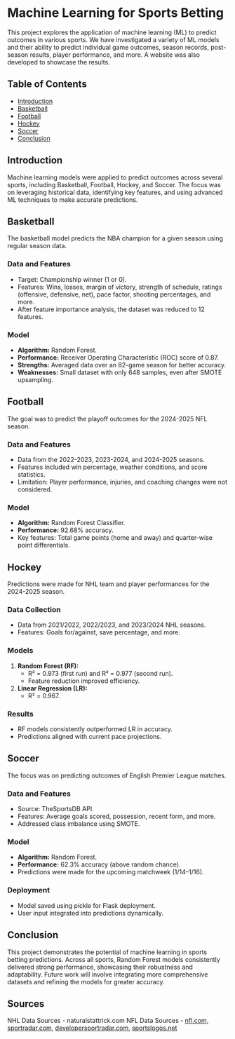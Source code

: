 # Machine Learning for Sports Betting

This project explores the application of machine learning (ML) to predict outcomes in various sports. We have investigated a variety of ML models and their ability to predict individual game outcomes, season records, post-season results, player performance, and more. A website was also developed to showcase the results.

## Table of Contents

- [Introduction](#introduction)
- [Basketball](#basketball)
- [Football](#football)
- [Hockey](#hockey)
- [Soccer](#soccer)
- [Conclusion](#conclusion)

## Introduction

Machine learning models were applied to predict outcomes across several sports, including Basketball, Football, Hockey, and Soccer. The focus was on leveraging historical data, identifying key features, and using advanced ML techniques to make accurate predictions.

## Basketball

The basketball model predicts the NBA champion for a given season using regular season data. 

### Data and Features
- Target: Championship winner (1 or 0).
- Features: Wins, losses, margin of victory, strength of schedule, ratings (offensive, defensive, net), pace factor, shooting percentages, and more.
- After feature importance analysis, the dataset was reduced to 12 features.

### Model
- **Algorithm:** Random Forest.
- **Performance:** Receiver Operating Characteristic (ROC) score of 0.87.
- **Strengths:** Averaged data over an 82-game season for better accuracy.
- **Weaknesses:** Small dataset with only 648 samples, even after SMOTE upsampling.

## Football

The goal was to predict the playoff outcomes for the 2024-2025 NFL season.

### Data and Features
- Data from the 2022-2023, 2023-2024, and 2024-2025 seasons.
- Features included win percentage, weather conditions, and score statistics.
- Limitation: Player performance, injuries, and coaching changes were not considered.

### Model
- **Algorithm:** Random Forest Classifier.
- **Performance:** 92.68% accuracy.
- Key features: Total game points (home and away) and quarter-wise point differentials.

## Hockey

Predictions were made for NHL team and player performances for the 2024-2025 season.

### Data Collection
- Data from 2021/2022, 2022/2023, and 2023/2024 NHL seasons.
- Features: Goals for/against, save percentage, and more.

### Models
1. **Random Forest (RF):**
   - R² = 0.973 (first run) and R² = 0.977 (second run).
   - Feature reduction improved efficiency.
2. **Linear Regression (LR):**
   - R² = 0.967.

### Results
- RF models consistently outperformed LR in accuracy.
- Predictions aligned with current pace projections.

## Soccer

The focus was on predicting outcomes of English Premier League matches.

### Data and Features
- Source: TheSportsDB API.
- Features: Average goals scored, possession, recent form, and more.
- Addressed class imbalance using SMOTE.

### Model
- **Algorithm:** Random Forest.
- **Performance:** 62.3% accuracy (above random chance).
- Predictions were made for the upcoming matchweek (1/14–1/16).

### Deployment
- Model saved using pickle for Flask deployment.
- User input integrated into predictions dynamically.

## Conclusion

This project demonstrates the potential of machine learning in sports betting predictions. Across all sports, Random Forest models consistently delivered strong performance, showcasing their robustness and adaptability. Future work will involve integrating more comprehensive datasets and refining the models for greater accuracy.

## Sources

NHL Data Sources - naturalstattrick.com
NFL Data Sources - [nfl.com](http://nfl.com/), [sportradar.com](http://sportradar.com/), [developersportradar.com](http://developersportradar.com/football), [sportslogos.net](http://sportslogos.net/)
